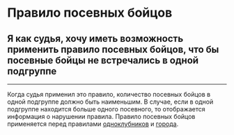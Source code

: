 # Правило посевных бойцов

## Я как судья, хочу иметь возможность применить правило посевных бойцов, что бы посевные бойцы не встречались в одной подгруппе
---
Когда судья применил это правило, количество посевных бойцов в одной подгруппе должно быть наименьшим. В случае, если в одной подгруппе находится больше одного посевного, то отображается информация о нарушении правила. Правило посевных бойцов применяется перед правилами [одноклубников](teammates_rule.md) и [города](city_rule.md).